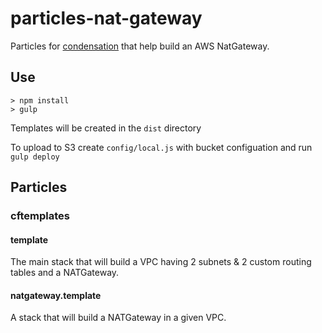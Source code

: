 # particles-nat-gateway

Particles for [condensation](https://github.com/SungardAS/condensation) that help build an AWS NatGateway.

## Use

    > npm install
    > gulp

Templates will be created in the `dist` directory

To upload to S3 create `config/local.js` with bucket configuation and
run `gulp deploy`

## Particles

### cftemplates

#### template

The main stack that will build a VPC having 2 subnets & 2 custom routing tables and a NATGateway.

#### natgateway.template

A stack that will build a NATGateway in a given VPC.

